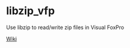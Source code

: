 # libzip_vfp
Use libzip to read/write zip files in Visual FoxPro

[Wiki](https://github.com/calloatti/libzip_vfp/wiki)
